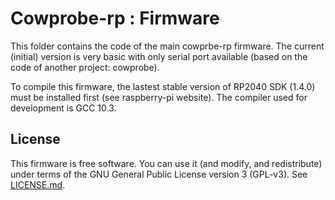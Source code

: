 Cowprobe-rp : Firmware
======================

This folder contains the code of the main cowprbe-rp firmware. The current
(initial) version is very basic with only serial port available (based on
the code of another project: cowprobe).

To compile this firmware, the lastest stable version of RP2040 SDK (1.4.0) must
be installed first (see raspberry-pi website). The compiler used for development
is GCC 10.3.

License
-------

This firmware is free software. You can use it (and modify, and redistribute)
under terms of the GNU General Public License version 3 (GPL-v3).
See [LICENSE.md](LICENSE.md).
